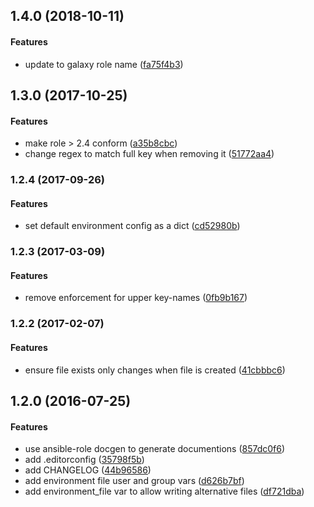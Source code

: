 <a name="1.4.0"></a>
## 1.4.0 (2018-10-11)


#### Features

*   update to galaxy role name ([fa75f4b3](https://github.com/weareinteractive/ansible-environment/commit/fa75f4b31ea102b32ea558f3495e653c1363a203))



<a name="1.3.0"></a>
## 1.3.0 (2017-10-25)


#### Features

*   make role > 2.4 conform ([a35b8cbc](https://github.com/weareinteractive/ansible-environment/commit/a35b8cbc222fccf6b59753a6892b06c228a4d66a))
*   change regex to match full key when removing it ([51772aa4](https://github.com/weareinteractive/ansible-environment/commit/51772aa4394ffb72965859cf4ebcc33741a8a64e))



<a name="1.2.4"></a>
### 1.2.4 (2017-09-26)


#### Features

*   set default environment config as a dict ([cd52980b](https://github.com/weareinteractive/ansible-environment/commit/cd52980b9ad9576d891f2af417f98fa305c48f48))



<a name="1.2.3"></a>
### 1.2.3 (2017-03-09)


#### Features

*   remove enforcement for upper key-names ([0fb9b167](https://github.com/weareinteractive/ansible-environment/commit/0fb9b16797f9c47ced17ebe4cadd8f2d59fddd3d))



<a name="1.2.2"></a>
### 1.2.2 (2017-02-07)


#### Features

*   ensure file exists only changes when file is created ([41cbbbc6](https://github.com/weareinteractive/ansible-environment/commit/41cbbbc626a702574d25da3cc07b24feed36d00e))



<a name="1.2.0"></a>
## 1.2.0 (2016-07-25)


#### Features

*   use ansible-role docgen to generate documentions ([857dc0f6](https://github.com/weareinteractive/ansible-environment/commit/857dc0f68c89a86bef35b407f73ca775afa77cce))
*   add .editorconfig ([35798f5b](https://github.com/weareinteractive/ansible-environment/commit/35798f5bfc49ace1f9fdbfee5013725665a8c282))
*   add CHANGELOG ([44b96586](https://github.com/weareinteractive/ansible-environment/commit/44b96586ecf38c20faf19f3466b0e5a0a690f0db))
*   add environment file user and group vars ([d626b7bf](https://github.com/weareinteractive/ansible-environment/commit/d626b7bfaf515bfe123f2d6d66207d0af1bb498e))
*   add environment_file var to allow writing alternative files ([df721dba](https://github.com/weareinteractive/ansible-environment/commit/df721dbab4511da678f05eba9a18fda2088a405a))



